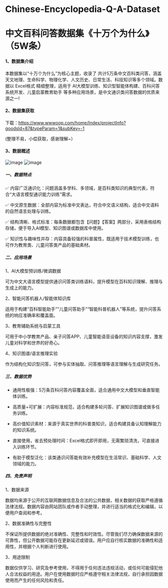 # Chinese-Encyclopedia-Q-A-Dataset
# 中文百科问答数据集《十万个为什么》（5W条）
#### 1、数据集介绍

本数据集以“十万个为什么”为核心主题，收录了 共计5万条中文百科类问答，涵盖天文地理、生命科学、物理化学、人文历史、日常生活、科技知识等多个领域。数据以 Excel格式 精细整理，适用于 AI大模型训练、知识型智能体构建、百科问答系统开发、儿童启蒙教育助手 等多种应用场景，是中文通识类问答数据的优质来源之一!

#### 2、数据集获取

下载：https://www.wwwoop.com/home/Index/projectInfo?goodsId=87&typeParam=1&subKey=-1

(整理不易，小偿获取，感谢理解~）

#### 3、数据概述

![image](https://github.com/user-attachments/assets/2ef4043e-f2d7-4e8a-917b-a74135c0e9a6)
![image](https://github.com/user-attachments/assets/9c8527c3-89c5-4a55-82d9-57c696a775ab)


##### 一、数据特点

✅ 内容广泛通识化：问题涵盖多学科、多领域，是百科类知识的典型代表，符合“大语言模型通识能力训练”需求。

✅ 中文原生数据：全部内容为标准中文表达，符合中文语义结构，适合中文语料的自然语言处理与训练。

✅ 结构清晰、格式标准：每条数据都包含【问题】【答案】两部分，采用表格结构存储，便于导入AI模型、知识图谱或数据库中使用。

✅ 知识性与趣味性并存：内容具备较强的科普属性，既适用于技术模型训练，也可作为教育类、儿童问答类产品的基础素材。


##### 二、应用场景

1、AI大模型预训练/微调数据

可为中文大语言模型提供通识问答类训练语料，提升模型在百科知识理解、推理与生成上的能力。

2、智能问答机器人/智能体知识库

适用于构建“百科智能助手”“儿童问答助手”“智能科普机器人”等系统，提升问答系统的响应准确率和覆盖面。

3、教育辅助系统与启蒙工具

可用于中小学教育产品、亲子问答APP、儿童智能语音设备的知识内容支撑，激发儿童对科学和世界的好奇心。

4、知识图谱/语言推理实验

作为结构化知识型问答，可参与实体抽取、问答推理等语言理解与生成研究任务。

##### 三、数据优势

- 通用性极强：5万条百科问答内容覆盖全面，适合通用中文大模型和垂直智能体训练。

- 高质量+可扩展：内容标准规范，适合构建多轮问答、扩展知识图谱或做多任务训练。

- 高价值知识素材：来源于真实世界的科普类知识，适合构建具备认知理解能力的知识系统。

- 直接使用，省去预处理时间：Excel格式即开即用，无需繁琐清洗，可直接进入训练环节。

- 有助于模型泛化：该类通识问答能有效补充模型在生活常识、基础科学、人文领域的能力。



##### 四、免责声明

1、数据来源

数据均来源于公开的互联网数据信息及合法的公共数据，相关数据的获取严格遵循法律法规。数据内容由网站团队或作者手动整理，并进行适当的格式化和编辑，以便用户查阅和参考。

2、数据准确性与完整性

不保证所提供数据的绝对准确性、完整性和时效性。尽管我们尽力确保数据来源的可靠性，但公开数据可能存在更新延迟或错误。用户应自行核实数据的准确性和适用性，并根据个人判断进行使用。

3、用途限制

数据仅供学习、研究及参考使用，不得用于任何违法违规活动，或任何可能侵犯他人合法权益的用途。用户在使用数据时应严格遵守相关法律法规，自行承担因数据使用而产生的任何风险和责任。
